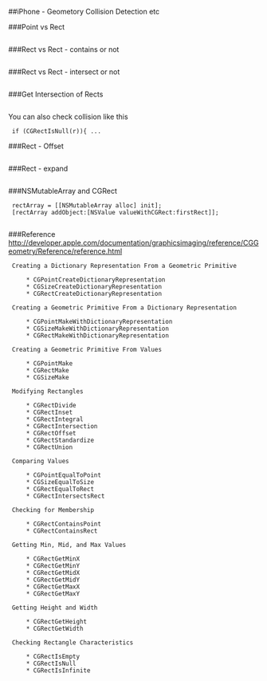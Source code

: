 
##iPhone - Geometory Collision Detection etc

###Point vs Rect
```macos
 ```
###Rect vs Rect - contains or not
```macos
 ```
###Rect vs Rect - intersect or not
```macos
 ```
###Get Intersection of Rects
```macos
 ```
You can also check collision like this
```macos
 if (CGRectIsNull(r)){ ...
 ```
###Rect - Offset
```macos
 ```
###Rect - expand
```macos
 ```
###NSMutableArray and CGRect
```macos
 rectArray = [[NSMutableArray alloc] init];
 [rectArray addObject:[NSValue valueWithCGRect:firstRect]];
 ```
```macos
 ```



###Reference
http://developer.apple.com/documentation/graphicsimaging/reference/CGGeometry/Reference/reference.html

```macos
 Creating a Dictionary Representation From a Geometric Primitive
 
     * CGPointCreateDictionaryRepresentation
     * CGSizeCreateDictionaryRepresentation
     * CGRectCreateDictionaryRepresentation
 
 Creating a Geometric Primitive From a Dictionary Representation
 
     * CGPointMakeWithDictionaryRepresentation
     * CGSizeMakeWithDictionaryRepresentation
     * CGRectMakeWithDictionaryRepresentation
 
 Creating a Geometric Primitive From Values
 
     * CGPointMake
     * CGRectMake
     * CGSizeMake
 
 Modifying Rectangles
 
     * CGRectDivide
     * CGRectInset
     * CGRectIntegral
     * CGRectIntersection
     * CGRectOffset
     * CGRectStandardize
     * CGRectUnion
 
 Comparing Values
 
     * CGPointEqualToPoint
     * CGSizeEqualToSize
     * CGRectEqualToRect
     * CGRectIntersectsRect
 
 Checking for Membership
 
     * CGRectContainsPoint
     * CGRectContainsRect
 
 Getting Min, Mid, and Max Values
 
     * CGRectGetMinX
     * CGRectGetMinY
     * CGRectGetMidX
     * CGRectGetMidY
     * CGRectGetMaxX
     * CGRectGetMaxY
 
 Getting Height and Width
 
     * CGRectGetHeight
     * CGRectGetWidth
 
 Checking Rectangle Characteristics
 
     * CGRectIsEmpty
     * CGRectIsNull
     * CGRectIsInfinite




